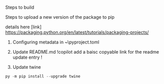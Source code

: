 
Steps to build 


Steps to upload a new version of the package to pip 

details here [link] https://packaging.python.org/en/latest/tutorials/packaging-projects/

1. Configuring metadata in ~\pyproject.toml
2. Update README.md
!copilot add a baisc copyable link for the readme update entry !

3. Update twine 
```python
py -m pip install --upgrade twine
```



